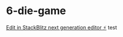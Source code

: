 # 6-die-game

[Edit in StackBlitz next generation editor ⚡️](https://stackblitz.com/~/github.com/gurssagar/6-die-game)
test
